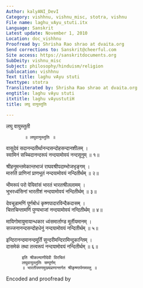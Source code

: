 ```yaml
---
Author: kalyANI_DevI
Category: vishhnu, vishnu_misc, stotra, vishnu
File name: laghu_vAyu_stuti.itx
Language: Sanskrit
Latest update: November 1, 2010
Location: doc_vishhnu
Proofread by: Shrisha Rao shrao at dvaita.org
Send corrections to: Sanskrit@cheerful.com
Site access: https://sanskritdocuments.org
SubDeity: vishnu_misc
Subject: philosophy/hinduism/religion
Sublocation: vishhnu
Text title: laghu vAyu stuti
Texttype: stotra
Transliterated by: Shrisha Rao shrao at dvaita.org
engtitle: laghu vAyu stuti
itxtitle: laghu vAyustutiH
title: लघु वायुस्तुतिः

---
```

  
 लघु वायुस्तुती   
  
           ॥ लघुवायुस्तुतिः ॥  
  
वासुदेवं सदानन्दतीर्थानन्दसन्दोहसन्दानशीलम्  ।  
स्वामिनं सच्चिदानन्दरूपं नन्दयामोवयं नन्दसूनुम्  ॥ १॥  
  
श्रीहनूमन्तमेकान्तभाजं राघवश्रीपदाम्भोजभृङ्गम्  ।  
मारुतिं प्राणिनां प्राणभूतं नन्दयामोवयं नन्दितीर्थम्  ॥ २॥  
  
भीमरूपं परो पेयिवांसं भारतं भारतश्रीललामम्  ।  
भूभरध्वंसिनां भारतीशं नन्दयामोवयं नन्दितीर्थम्  ॥ ३॥  
  
देवचूडामणिं पूर्णबोधं कृष्णपादारविन्दैकदासम्  ।  
चित्तचिन्तामणिं पुण्यभाजां नन्दयामोवयं नन्दितीर्थम्  ॥ ४॥  
  
मायिगोमायुमायान्धकार ध्वंसमार्ताण्ड मूर्तीयमानम्  ।  
सज्जनानन्दसन्दोहधेनुं नन्दयामोवयं नन्दितीर्थम्  ॥ ५॥  
  
इन्दिरानन्दमानन्दमूर्तिं सुन्दरीमन्दिरामिन्दुकान्तिम्  ।  
दासमेकं तथा तत्त्वरूपं नन्दयामोवयं नन्दितीर्थम्  ॥ ६॥  
  
          इति श्रीकल्याणीदेवी विरचितं  
          लघुवायुस्तुतिः सम्पूर्णम्  
          ॥ भारतीरमणमुख्यप्राणान्तर्गत श्रीकृष्णार्पणमस्तु ॥  
  
  
Encoded and proofread by  
  
